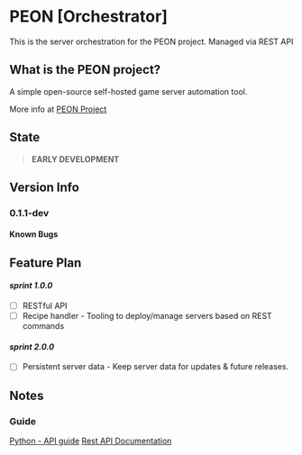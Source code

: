 <!-- ![PEON mascot](https://imgs.search.brave.com/ZoK5waLFsNp1-xE7_vK2RXFoYa5rNuS6rTzsPQC-4MM/rs:fit:247:204:1/g:ce/aHR0cHM6Ly9pLnJl/ZGQuaXQvNWszdnRn/MTNxc2ozMS5qcGc)
-->

# PEON [Orchestrator]

This is the server orchestration for the PEON project. Managed via REST API

## What is the PEON project?

A simple open-source self-hosted game server automation tool.

More info at [PEON Project](https://github.com/nox-noctua-consulting/peon)

## State

> **EARLY DEVELOPMENT**

## Version Info

### 0.1.1-dev

#### Known Bugs

## Feature Plan

#### *sprint 1.0.0*

- [ ] RESTful API 
- [ ] Recipe handler - Tooling to deploy/manage servers based on REST commands

#### *sprint 2.0.0*

- [ ] Persistent server data - Keep server data for updates & future releases.

## Notes

### Guide

[Python - API guide](https://dev.to/swarnimwalavalkar/build-and-deploy-a-rest-api-microservice-with-python-flask-and-docker-5c2d)
[Rest API Documentation](https://www.sitepoint.com/rest-api/)